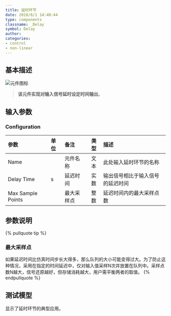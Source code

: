 ```yaml
---
title: 延时环节
date: 2018/8/1 14:40:44
type: components
classname: _Delay
symbol: Delay
author: 
categories: 
- control
- non-linear
---
```

## <span id="comp_desc">基本描述</span>
![元件图标]()

> **该元件实现对输入信号延时设定时间输出**。

## <span id="comp_params">输入参数</span>
### <span id="comp_params_group_Configuration">Configuration</span>
| 参数 | 单位 | 备注 | 类型 | 描述 |
| :--- | :--- | :--- | :--: | :--- |
| <span id="comp_params_param_Name">Name</span> |  | 元件名称 | 文本 | 此处输入延时环节的名称 |
| <span id="comp_params_param_Td">Delay Time</span> | s | 延迟时间 | 实数 | 输出信号相比于输入信号的延迟时间 |
| <span id="comp_params_param_Sp">Max Sample Points</span> |  | 最大采样点 | 整数 | 延迟时间内的最大采样点数 |

[Name]: #comp_params_param_Name "Name"
[Delay Time]: #comp_params_param_Td "Delay Time"
[Max Sample Points]: #comp_params_param_Sp "Max Sample Points"

## <span id="comp_remarks">参数说明</span>
{% pullquote tip %}
### 最大采样点
如果延迟时间比仿真时间步长大得多，那么队列的大小可能变得过大。为了防止这种情况，采用在指定的时间延迟中，仅对输入值采样N次并放置在队列中。采样点数N越大，信号还原越好，但存储消耗越大，用户需平衡两者的取值。
{% endpullquote %}

## <span id="comp_example">测试模型</span>
[<test name>](<test link>)显示了延时环节的典型应用。

